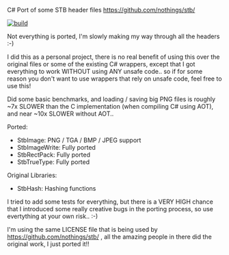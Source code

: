C# Port of some STB header files
https://github.com/nothings/stb/

[![build](https://github.com/federicodangelo/StbSharpPorts/actions/workflows/build.yml/badge.svg)](https://github.com/federicodangelo/StbSharpPorts/actions/workflows/build.yml)

Not everything is ported, I'm slowly making my way through all the headers :-)

I did this as a personal project, there is no real benefit of using this over the original files or some of the existing C# wrappers, except that I got everything to work WITHOUT using ANY unsafe code.. so if for some reason you don't want to use wrappers that rely on unsafe code, feel free to use this!

Did some basic benchmarks, and loading / saving big PNG files is roughly ~7x SLOWER than the C implementation (when compiling C# using AOT), and near ~10x SLOWER without AOT.. 

Ported:
- StbImage: PNG / TGA / BMP / JPEG support
- StbImageWrite: Fully ported
- StbRectPack: Fully ported
- StbTrueType: Fully ported

Original Libraries:
- StbHash: Hashing functions

I tried to add some tests for everything, but there is a VERY HIGH chance that I introduced some really creative bugs in the porting process, so use evertything at your own risk.. :-)

I'm using the same LICENSE file that is being used by https://github.com/nothings/stb/ , all the amazing people in there did the original work, I just ported it!!
